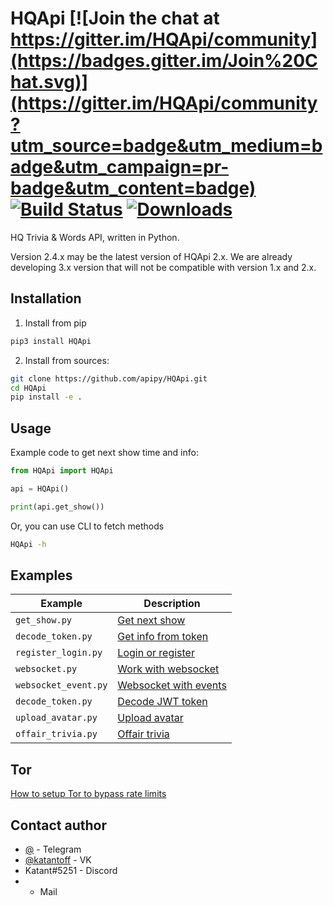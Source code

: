 # HQApi [![Join the chat at https://gitter.im/HQApi/community](https://badges.gitter.im/Join%20Chat.svg)](https://gitter.im/HQApi/community?utm_source=badge&utm_medium=badge&utm_campaign=pr-badge&utm_content=badge) [![Build Status](https://travis-ci.org/apipy/HQApi.svg?branch=master)](https://travis-ci.org/apipy/HQApi) [![Downloads](https://pepy.tech/badge/hqapi)](https://pepy.tech/project/hqapi)
HQ Trivia & Words API, written in Python.

Version 2.4.x may be the latest version of HQApi 2.x. We are already developing 3.x version that will not be compatible with version 1.x and 2.x.

## Installation
1. Install from pip
```bash
pip3 install HQApi
```

2. Install from sources:
```bash
git clone https://github.com/apipy/HQApi.git
cd HQApi
pip install -e .
```

## Usage
Example code to get next show time and info:
```python
from HQApi import HQApi

api = HQApi()

print(api.get_show())
```
Or, you can use CLI to fetch methods
```bash
HQApi -h
```

## Examples
| Example             | Description                                                                                        |
|---------------------|----------------------------------------------------------------------------------------------------|
| `get_show.py`       | [Get next show](https://github.com/apipy/HQApi/blob/master/examples/get_show.py)                   |
| `decode_token.py`   | [Get info from token](https://github.com/apipy/HQApi/blob/master/examples/decode_token.py)         |
| `register_login.py` | [Login or register](https://github.com/apipy/HQApi/blob/master/examples/register_login.py)         |
| `websocket.py`      | [Work with websocket](https://github.com/apipy/HQApi/blob/master/examples/websocket.py)            |
| `websocket_event.py`| [Websocket with events](https://github.com/apipy/HQApi/blob/master/examples/websocket_event.py)    |
| `decode_token.py`   | [Decode JWT token](https://github.com/apipy/HQApi/blob/master/examples/decode_token.py)            |
| `upload_avatar.py`  | [Upload avatar](https://github.com/apipy/HQApi/blob/master/examples/upload_avatar.py)              |
| `offair_trivia.py`  | [Offair trivia](https://github.com/apipy/HQApi/blob/master/examples/offair_trivia.py)              |

## Tor
[How to setup Tor to bypass rate limits](https://github.com/apipy/HQApi/blob/master/tor.md)

## Contact author
* [@](https://t.me/) - Telegram
* [@katantoff](https://vk.com/katantoff) - VK
* Katant#5251 - Discord
*  - Mail